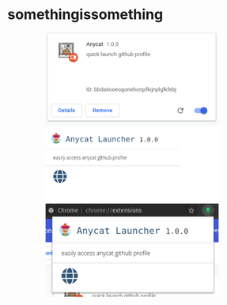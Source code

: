 # somethingissomething
<p align="center">
  <img src="./extension1.png" width="350" title="hover text">
  <img src="./extension2.png" width="350" alt="accessibility text">
  <br>
<img src="./extesion3.png" width="350" alt="something">
</p>